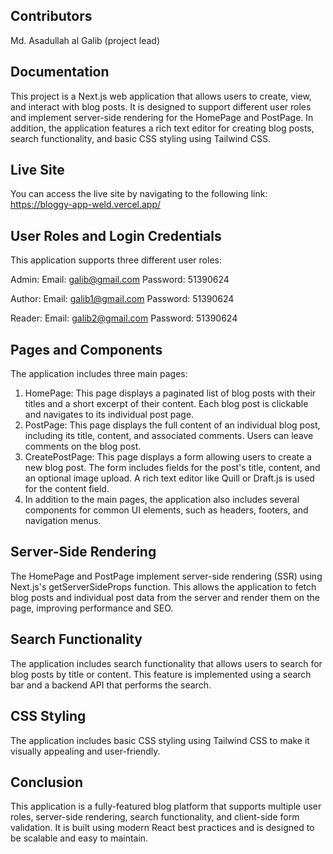 ## Contributors

Md. Asadullah al Galib (project lead)

## Documentation

This project is a Next.js web application that allows users to create, view, and interact with blog posts. It is designed to support different user roles and implement server-side rendering for the HomePage and PostPage. In addition, the application features a rich text editor for creating blog posts, search functionality, and basic CSS styling using Tailwind CSS.

## Live Site

You can access the live site by navigating to the following link: https://bloggy-app-weld.vercel.app/

## User Roles and Login Credentials

This application supports three different user roles:

Admin:
Email: galib@gmail.com
Password: 51390624

Author:
Email: galib1@gmail.com
Password: 51390624

Reader:
Email: galib2@gmail.com
Password: 51390624

## Pages and Components

The application includes three main pages:

1. HomePage: This page displays a paginated list of blog posts with their titles and a short excerpt of their content. Each blog post is clickable and navigates to its individual post page.
2. PostPage: This page displays the full content of an individual blog post, including its title, content, and associated comments. Users can leave comments on the blog post.
3. CreatePostPage: This page displays a form allowing users to create a new blog post. The form includes fields for the post's title, content, and an optional image upload. A rich text editor like Quill or Draft.js is used for the content field.
4. In addition to the main pages, the application also includes several components for common UI elements, such as headers, footers, and navigation menus.

## Server-Side Rendering

The HomePage and PostPage implement server-side rendering (SSR) using Next.js's getServerSideProps function. This allows the application to fetch blog posts and individual post data from the server and render them on the page, improving performance and SEO.

## Search Functionality

The application includes search functionality that allows users to search for blog posts by title or content. This feature is implemented using a search bar and a backend API that performs the search.

## CSS Styling

The application includes basic CSS styling using Tailwind CSS to make it visually appealing and user-friendly.

## Conclusion

This application is a fully-featured blog platform that supports multiple user roles, server-side rendering, search functionality, and client-side form validation. It is built using modern React best practices and is designed to be scalable and easy to maintain.
